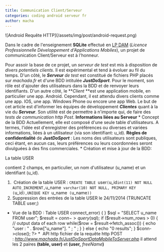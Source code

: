 ```yaml
---
title: Communication Client/Serveur
categories: coding android serveur fr
author: macha
---
```


<div class="text-center lead" markdown="1">
  ![Android Requête HTTP](/assets/img/post/android-request.png)
</div>

Dans le cadre de l'enseignement **SQLite** effectué en
[LP DAM](http://dam.unice.fr/doku.php) (_Licence Professionnelle Développement
  d'Applications Mobiles_), un projet de communication Client/Serveur est à l'honneur.

Pour assoir la base de ce projet, un _serveur de test_ est mis à disposition de _divers potentiels clients_. Il est expérimental et tend à évoluer au fil du temps. D'un côté, le _**Serveur** de test_ est constitué de fichiers PHP placés sur _machada.fr_ et d'une BDD intitulée _**JustDoSport**_. Pour le moment, son rôle est d'ajouter des utilisateurs dans la BDD et de renvoyer leurs identifiants. D'un autre côté, le **_Client_ **est une application mobile, en particulier une app. Android. Cependant, il est attendu divers clients comme une app. IOS, une app. Windows Phone ou encore une app Web. Le but de cet article est d'informer les équipes de développement **_Clientes_** quant à la vie du **_Serveur_**. Son utilité est de permettre à n'importe qui, de faire des _tests de communication_ _http Post_. **Informations liées au Serveur** * Concept de la BDD Actuellement, elle est composé d'une seule table d'utilisateurs. A termes, l'idée est d'enregistrer des préférences ou diverses et variées informations, liées à un utilisateur (via son identifiant: u_id). **Règles de confidentialité** de _**JustDoSport**_ : Les noms des utilisateurs sont publiques, ceci étant, en aucun cas, leurs préférences ou leurs coordonnées seront divulguées à des fins commerciales. * Création et mise à jour de la BDD:

La table USER

contient 2 champs, en particulier, un nom d'utilisateur (u_name) et un identifiant (u_id).
  1.  Création de la table USER : `CREATE TABLE `user` ( `u_id` int(11) NOT NULL AUTO_INCREMENT, `u_name` varchar(10) NOT NULL, PRIMARY KEY (`u_id`),UNIQUE KEY `u_name` (`u_name`))`
  2. Suppression des entrées de la table USER le 24/11/2014 (TRUNCATE TABLE user;)
* Vue de la BDD : Table USER connect_error) { } $sql = "SELECT u_name FROM user"; $result = $conn->query($sql); if ($result->num_rows > 0) { // output data of each row while($row = $result->fetch_assoc()) { echo "user : " . $row["u_name"]. " ; " ; } } else { echo "0 results"; } $conn->close(); ?> *  API http fichier de la requête http POST : _<http://www.machada.fr/JustDoSportDataMobileToServer.php>_ il attend les 2 paires **(table, user)** et **(user,** _freeName_**)**

